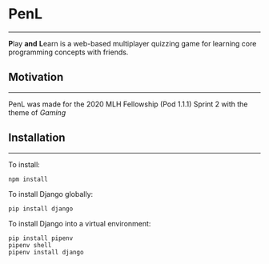 # PenL
---
**P**lay **and** **L**earn is a web-based multiplayer quizzing game for learning core programming concepts with friends.

## Motivation
---
PenL was made for the 2020 MLH Fellowship (Pod 1.1.1) Sprint 2 with the theme of *Gaming*

## Installation
---
To install:
```bash
npm install
```
To install Django globally:
```
pip install django
```
To install Django into a virtual environment:
```
pip install pipenv
pipenv shell
pipenv install django
```
